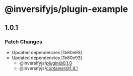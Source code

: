 # @inversifyjs/plugin-example

## 1.0.1

### Patch Changes

- Updated dependencies [1b80e93]
- Updated dependencies [1b80e93]
  - @inversifyjs/plugin@0.1.0
  - @inversifyjs/container@1.9.1
